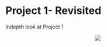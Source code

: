 # Project 1- Revisited
 Indepth look at Project 1

 <p align="center">
<img src = 'Tuned Random Forest Shap Values Dot.jpg'>
</p>
